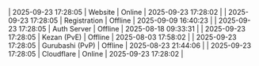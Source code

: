 | 2025-09-23 17:28:05 | Website | Online | 2025-09-23 17:28:02 |
| 2025-09-23 17:28:05 | Registration | Offline | 2025-09-09 16:40:23 |
| 2025-09-23 17:28:05 | Auth Server | Offline | 2025-08-18 09:33:31 |
| 2025-09-23 17:28:05 | Kezan (PvE) | Offline | 2025-08-03 17:58:02 |
| 2025-09-23 17:28:05 | Gurubashi (PvP) | Offline | 2025-08-23 21:44:06 |
| 2025-09-23 17:28:05 | Cloudflare | Online | 2025-09-23 17:28:02 |
